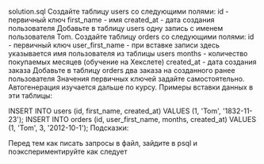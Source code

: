 solution.sql
Создайте таблицу users со следующими полями:
id - первичный ключ
first_name - имя
created_at - дата создания пользователя
Добавьте в таблицу users одну запись с именем пользователя Tom.
Создайте таблицу orders со следующими полями:
id - первичный ключ
user_first_name - при вставке записи здесь указывается имя пользователя из таблицы users
months - количество покупаемых месяцев (обучение на Хекслете)
created_at - дата создания заказа
Добавьте в таблицу orders два заказа на созданного ранее пользователя
Значения первичных ключей задайте самостоятельно. Автогенерация изучается дальше по курсу. Примеры вставки данных в эти таблицы:

INSERT INTO users (id, first_name, created_at) VALUES (1, 'Tom', '1832-11-23');
INSERT INTO orders (id, user_first_name, months, created_at) VALUES (1, 'Tom', 3, '2012-10-1');
Подсказки:

Перед тем как писать запросы в файл, зайдите в psql и поэкспериментируйте как следует